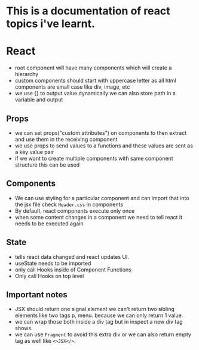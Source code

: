 # This is a documentation of react topics i've learnt.
# React 
- root component will have many components which will create a hierarchy
- custom components should start with uppercase letter as all html components are small case like div, image, etc
- we use {} to output value dynamically we can also store path in a variable and output

## Props
- we can set props("custom attributes") on components to then extract and use them in the receiving component
- we use props to send values to a functions and these values are sent as a key value pair
- if we want to create multiple components with same component structure this can be used

## Components
- We can use styling for a particular component and can import that into the jsx file check `Header.css` in components
- By default, react components execute only once
- when some content changes in a component we need to tell react it needs to be executed again

## State
- tells react data changed and react updates UI.
- useState needs to be imported
- only call Hooks inside of Component Functions
- Only call Hooks on top level
## Important notes
- JSX should return one signal element we can't return two sibling elements like two tags p, menu. because we can only return 1 value.
- we can wrap those both inside a div tag but in inspect a new div tag shows.
- we can use `Fragment` to avoid this extra div or we can also return empty tag as well like `<>JSX</>`.
